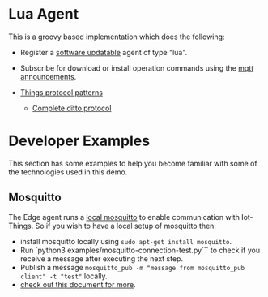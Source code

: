 # Lua Agent
This is a groovy based implementation which does the following:
- Register a [software updatable](https://vorto.eclipseprojects.io/#/details/org.eclipse.hawkbit.swupdatable:SoftwareUpdatable:2.0.0) agent of type "lua".
- Subscribe for download or install operation commands using the [mqtt announcements](https://docs.bosch-iot-suite.com/edge/index.html#109654.htm).

- [Things protocol patterns](https://wiki.bosch-si.com/display/MBSIOTSDK/Things+Protocol+Patterns#ThingsProtocolPatterns-Command.1)
  - [Complete ditto protocol](https://www.eclipse.org/ditto/1.5/protocol-specification-things-create-or-modify.html)


# Developer Examples
This section has some examples to help you become familiar with some of the technologies used in this demo.

## Mosquitto
The Edge agent runs a [local mosquitto](https://docs.bosch-iot-suite.com/edge/index.html#109654.htm) to enable communication with Iot-Things. So if you wish to have a local setup of mosquitto then:
- install mosquitto locally using ```sudo apt-get install mosquitto```.
- Run `python3 examples/mosquitto-connection-test.py``` to check if you receive a message after executing the next step.
- Publish a message ```mosquitto_pub -m "message from mosquitto_pub client" -t "test"``` locally.
- [check out this document for more](https://www.vultr.com/docs/how-to-install-mosquitto-mqtt-broker-server-on-ubuntu-16-04).
